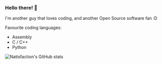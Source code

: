 ### Hello there! 👋

I'm another guy that loves coding, and another Open Source software fan :D

Favourite coding languages:

-  Assembly
-  C / C++
-  Python

![Natisfaction's GitHub stats](https://github-readme-stats.vercel.app/api?username=Natisfaction&show_icons=true&theme=cobalt)
